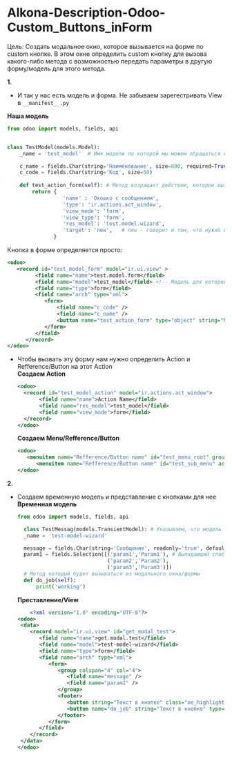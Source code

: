 # Alkona-Description-Odoo-Custom_Buttons_inForm
Цель:
Создать модальное окно, которое вызывается на форме по custom кнопке. В этом окне определить custom кнопку для вызова какого-либо метода с возможностью передать параметры в другую форму/модель для этого метода.   

**1.**
- И так у нас есть модель и форма. Не забываем зарегестривать View в ```__manifest__.py```

**Наша модель**    
```python
from odoo import models, fields, api


class TestModel(models.Model):
    _name = 'test_model'  # Имя модели по которой мы можем обращаться к ней 

    c_name = fields.Char(string='Наименование', size=800, required=True, index='trigram')
    c_code = fields.Char(string='Код', size=50)
                                 
    def test_action_form(self): # Метод возращает действие, которое вызвает новую форму. У этой формы должна быть своя модель, как вариант в нашем случаее временная - models.TransientModel, ее мы определим позже
        return {
                  'name' : 'Окошко с сообщением',
                  'type': 'ir.actions.act_window',
                  'view_mode': 'form',             
                  'view_type': 'form',            
                  'res_model': 'test.model.wizard',
                  'target': 'new',   # new - говорит и том, что нужно вызвать новое окно "модальное". Если указать current откроется полноценная форма привязанная к модели 
               }
```
Кнопка в форме определяется просто:
```xml
<odoo>
   <record id="test_model_form" model="ir.ui.view" >
         <field name="name">test.model.form</field>
         <field name="model">test_model</field> <!-- Модель для которой определенна форма, в ней будет содержаться метод на который мы будем ссылаться в кнопке -->
         <field name="type">form</field>
         <field name="arch" type="xml">
            <form>                              
                <field name="c_code" />
                <field name="c_name" />
                <button name="test_action_form" type="object" string="Notification" class="oe_highlight"/> <!-- Определяем кнопку. name - имя метода в модели -->                  
            </form>
         </field>
      </record>
</odoo>
```
- Чтобы вызвать эту форму нам нужно определить Action и Refference/Button на этот Action    
  **Создаем Action**   
  ```xml
  <odoo>
    <record id="test_model_action" model="ir.actions.act_window">
         <field name="name">Action Name</field>
         <field name="res_model">test_model</field>
         <field name="view_mode">form</field>         
    </record>
  </odoo>
  ```   
  **Создаем Menu/Refference/Button**
  ```xml
  <odoo>
     <menuitem name="Refference/Button name" id="test_menu_root" groups="tfoms-base.group_tfoms_user" />        
        <menuitem name="Refference/Button name" id="test_sub_menu" action="test_model_action" parent="test_menu_root"/>
  </odoo>
  ```
  
  
**2.**
- Создаем временную модель и представление с кнопками для нее
  **Временная модель**
  
  ```python
  from odoo import models, fields, api
  
    class TestMessag(models.TransientModel): # Указываем, что модель временная
    _name = 'test-model-wizard'

    message = fields.Char(string='Сообщение', readonly='true', default='Любая строка по умолчанию')
    param1 = fields.Selection([('param1','Param1'), # Выпадающий список, где первый параметр = значение, второй = отображаемое имя параметра в UI
                               ('param2','Param2'),
                               ('param3','Param3')])
    # Метод который будет вызываться из модального окна/формы                                    
    def do_job(self):
        print('working')
  ```
  **Преставление/View**
  
  ```xml
      <?xml version="1.0" encoding="UTF-8"?>
  <odoo>
   <data>
      <record model="ir.ui.view" id="get_modal_test">
         <field name="name">get.modal.test</field>
         <field name="model">test-model-wizard</field>
         <field name="type">form</field>
         <field name="arch" type="xml">
            <form>               
               <group colspan="4" col="4">
                  <field name="message" />
                  <field name="param1" /> 
               </group>
               <footer>
                  <button string="Текст в кнопке" class="oe_highlight" special="cancel"/>  <!-- special="cancel" - говорит о том, что при нажатии модальное окно будет закрыто  -->
                  <button name="do_job" string="Текст в кнопке" type="object" class="oe_highlight"/> <!-- name="do_job" - ссылаемся на метод во временной модели  -->
               </footer>
            </form>
         </field>
      </record>      
   </data>
  </odoo>
  ```
